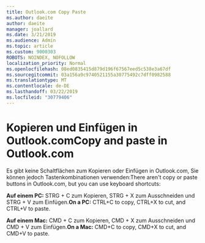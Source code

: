```yaml
---
title: Outlook.com Copy Paste
ms.author: daeite
author: daeite
manager: joallard
ms.date: 3/21/2019
ms.audience: Admin
ms.topic: article
ms.custom: 9000303
ROBOTS: NOINDEX, NOFOLLOW
localization_priority: Normal
ms.openlocfilehash: 08ed0835415d879d196f67567eed5c538e3a67df
ms.sourcegitcommit: 03a156a9c9740521155a30775492c7dff0982588
ms.translationtype: MT
ms.contentlocale: de-DE
ms.lasthandoff: 03/22/2019
ms.locfileid: "30779406"
---
```

# <a name="copy-and-paste-in-outlookcom"></a><span data-ttu-id="83836-102">Kopieren und Einfügen in Outlook.com</span><span class="sxs-lookup"><span data-stu-id="83836-102">Copy and paste in Outlook.com</span></span>

<span data-ttu-id="83836-103">Es gibt keine Schaltflächen zum Kopieren oder Einfügen in Outlook.com, Sie können jedoch Tastenkombinationen verwenden:</span><span class="sxs-lookup"><span data-stu-id="83836-103">There aren't copy or paste buttons in Outlook.com, but you can use keyboard shortcuts:</span></span>

<span data-ttu-id="83836-104">**Auf einem PC:** STRG + C zum Kopieren, STRG + X zum Ausschneiden und STRG + V zum Einfügen.</span><span class="sxs-lookup"><span data-stu-id="83836-104">**On a PC:** CTRL+C to copy, CTRL+X to cut, and CTRL+V to paste.</span></span>

<span data-ttu-id="83836-105">**Auf einem Mac:** CMD + C zum Kopieren, CMD + X zum Ausschneiden und CMD + V zum Einfügen.</span><span class="sxs-lookup"><span data-stu-id="83836-105">**On a Mac:** CMD+C to copy, CMD+X to cut, and CMD+V to paste.</span></span>